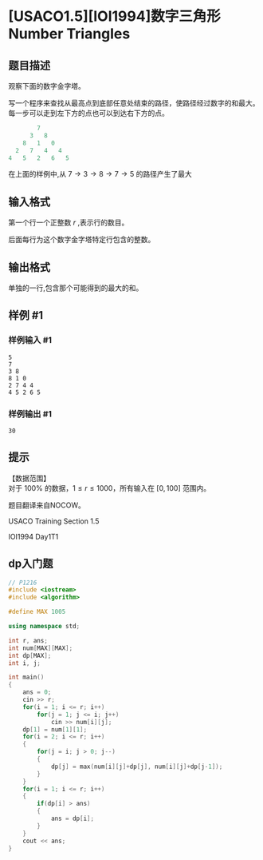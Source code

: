 # [USACO1.5][IOI1994]数字三角形 Number Triangles

## 题目描述

观察下面的数字金字塔。


写一个程序来查找从最高点到底部任意处结束的路径，使路径经过数字的和最大。每一步可以走到左下方的点也可以到达右下方的点。

```cpp
        7 
      3   8 
    8   1   0 
  2   7   4   4 
4   5   2   6   5 
```
在上面的样例中,从 $7 \to 3 \to 8 \to 7 \to 5$ 的路径产生了最大

## 输入格式

第一个行一个正整数 $r$ ,表示行的数目。

后面每行为这个数字金字塔特定行包含的整数。

## 输出格式

单独的一行,包含那个可能得到的最大的和。

## 样例 #1

### 样例输入 #1

```
5
7
3 8
8 1 0
2 7 4 4
4 5 2 6 5
```

### 样例输出 #1

```
30
```

## 提示

【数据范围】  
对于 $100\%$ 的数据，$1\le r \le 1000$，所有输入在 $[0,100]$ 范围内。

题目翻译来自NOCOW。

USACO Training Section 1.5

IOI1994 Day1T1

## dp入门题

```C++
// P1216
#include <iostream>
#include <algorithm>

#define MAX 1005

using namespace std;

int r, ans;
int num[MAX][MAX];
int dp[MAX];
int i, j;

int main()
{
    ans = 0;
    cin >> r;
    for(i = 1; i <= r; i++)
        for(j = 1; j <= i; j++)
            cin >> num[i][j];
    dp[1] = num[1][1];
    for(i = 2; i <= r; i++)
    {
        for(j = i; j > 0; j--)
        {
            dp[j] = max(num[i][j]+dp[j], num[i][j]+dp[j-1]);
        }
    }
    for(i = 1; i <= r; i++)
    {
        if(dp[i] > ans)
        {
            ans = dp[i];
        }
    }
    cout << ans;
}
```